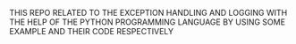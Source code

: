 THIS REPO RELATED TO THE EXCEPTION HANDLING AND LOGGING WITH THE HELP OF THE PYTHON PROGRAMMING LANGUAGE 
BY USING SOME EXAMPLE AND THEIR CODE RESPECTIVELY
